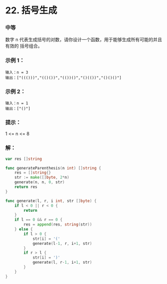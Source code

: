 # 22. 括号生成

### 中等

数字 n 代表生成括号的对数，请你设计一个函数，用于能够生成所有可能的并且 有效的 括号组合。

### 示例 1：

    输入：n = 3
    输出：["((()))","(()())","(())()","()(())","()()()"]

### 示例 2：

    输入：n = 1
    输出：["()"]
  
### 提示：

1 <= n <= 8

### 解：

```go
var res []string

func generateParenthesis(n int) []string {
	res = []string{}
	str := make([]byte, 2*n)
	generate(n, n, 0, str)
	return res
}

func generate(l, r, i int, str []byte) {
	if l < 0 || r < 0 {
		return
	}
	if l == 0 && r == 0 {
		res = append(res, string(str))
	} else {
		if l > 0 {
			str[i] = '('
			generate(l-1, r, i+1, str)
		}
		if r > l {
			str[i] = ')'
			generate(l, r-1, i+1, str)
		}
	}
}
```